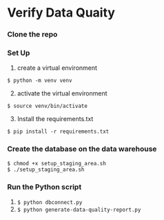 # Verify Data Quaity

### Clone the repo

### Set Up
1. create a virtual environment
```
$ python -m venv venv
```
2. activate the virtual environment
```
$ source venv/bin/activate
```
3. Install the requirements.txt
```
$ pip install -r requirements.txt
```

### Create the database on the data warehouse
```
$ chmod +x setup_staging_area.sh
$ ./setup_staging_area.sh
```

### Run the Python script
1. ```$ python dbconnect.py```
2. ```$ python generate-data-quality-report.py```
